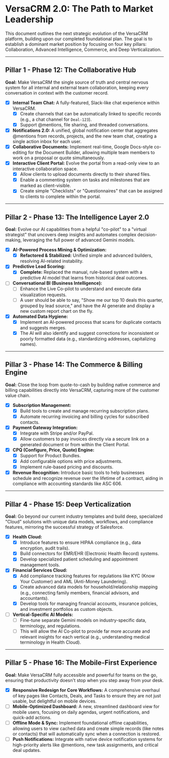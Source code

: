 # VersaCRM 2.0: The Path to Market Leadership

This document outlines the next strategic evolution of the VersaCRM platform, building upon our completed foundational plan. The goal is to establish a dominant market position by focusing on four key pillars: Collaboration, Advanced Intelligence, Commerce, and Deep Verticalization.

---

## Pillar 1 - Phase 12: The Collaborative Hub

**Goal:** Make VersaCRM the single source of truth and central nervous system for all internal and external team collaboration, keeping every conversation in context with the customer record.

-   [x] **Internal Team Chat:** A fully-featured, Slack-like chat experience within VersaCRM.
    -   [x] Create channels that can be automatically linked to specific records (e.g., a chat channel for `Deal-123`).
    -   [x] Support @mentions, file sharing, and threaded conversations.
-   [x] **Notifications 2.0:** A unified, global notification center that aggregates @mentions from records, projects, and the new team chat, creating a single action inbox for each user.
-   [x] **Collaborative Documents:** Implement real-time, Google Docs-style co-editing for the Document Builder, allowing multiple team members to work on a proposal or quote simultaneously.
-   [x] **Interactive Client Portal:** Evolve the portal from a read-only view to an interactive collaboration space.
    -   [x] Allow clients to upload documents directly to their shared files.
    -   [x] Enable a commenting system on tasks and milestones that are marked as client-visible.
    -   [x] Create simple "Checklists" or "Questionnaires" that can be assigned to clients to complete within the portal.

---

## Pillar 2 - Phase 13: The Intelligence Layer 2.0

**Goal:** Evolve our AI capabilities from a helpful "co-pilot" to a "virtual strategist" that uncovers deep insights and automates complex decision-making, leveraging the full power of advanced Gemini models.

-   [x] **AI-Powered Process Mining & Optimization:**
    -   [x] **Refactored & Stabilized:** Unified simple and advanced builders, resolving AI-related instability.
-   [x] **Predictive Lead Scoring:**
    -   [x] **Complete:** Replaced the manual, rule-based system with a predictive AI model that learns from historical deal outcomes.
-   [ ] **Conversational BI (Business Intelligence):**
    -   [ ] Enhance the Live Co-pilot to understand and execute data visualization requests.
    -   [ ] A user should be able to say, "Show me our top 10 deals this quarter, grouped by lead source," and have the AI generate and display a new custom report chart on the fly.
-   [x] **Automated Data Hygiene:**
    -   [x] Implement an AI-powered process that scans for duplicate contacts and suggests merges.
    -   [x] The AI will also identify and suggest corrections for inconsistent or poorly formatted data (e.g., standardizing addresses, capitalizing names).

---

## Pillar 3 - Phase 14: The Commerce & Billing Engine

**Goal:** Close the loop from quote-to-cash by building native commerce and billing capabilities directly into VersaCRM, capturing more of the customer value chain.

-   [x] **Subscription Management:**
    -   [x] Build tools to create and manage recurring subscription plans.
    -   [x] Automate recurring invoicing and billing cycles for subscribed contacts.
-   [x] **Payment Gateway Integration:**
    -   [x] Integrate with Stripe and/or PayPal.
    -   [x] Allow customers to pay invoices directly via a secure link on a generated document or from within the Client Portal.
-   [x] **CPQ (Configure, Price, Quote) Engine:**
    -   [x] Support for Product Bundles.
    -   [x] Add configurable options with price adjustments.
    -   [x] Implement rule-based pricing and discounts.
-   [x] **Revenue Recognition:** Introduce basic tools to help businesses schedule and recognize revenue over the lifetime of a contract, aiding in compliance with accounting standards like ASC 606.

---

## Pillar 4 - Phase 15: Deep Verticalization

**Goal:** Go beyond our current industry templates and build deep, specialized "Cloud" solutions with unique data models, workflows, and compliance features, mirroring the successful strategy of Salesforce.

-   [x] **Health Cloud:**
    -   [x] Introduce features to ensure HIPAA compliance (e.g., data encryption, audit trails).
    -   [x] Build connectors for EMR/EHR (Electronic Health Record) systems.
    -   [x] Develop specialized patient scheduling and appointment management tools.
-   [x] **Financial Services Cloud:**
    -   [x] Add compliance tracking features for regulations like KYC (Know Your Customer) and AML (Anti-Money Laundering).
    -   [x] Create advanced data models for household/relationship mapping (e.g., connecting family members, financial advisors, and accountants).
    -   [x] Develop tools for managing financial accounts, insurance policies, and investment portfolios as custom objects.
-   [ ] **Vertical-Specific AI Models:**
    -   [ ] Fine-tune separate Gemini models on industry-specific data, terminology, and regulations.
    -   [ ] This will allow the AI Co-pilot to provide far more accurate and relevant insights for each vertical (e.g., understanding medical terminology in Health Cloud).

---

## Pillar 5 - Phase 16: The Mobile-First Experience

**Goal:** Make VersaCRM fully accessible and powerful for teams on the go, ensuring that productivity doesn't stop when you step away from your desk.

-   [x] **Responsive Redesign for Core Workflows:** A comprehensive overhaul of key pages like Contacts, Deals, and Tasks to ensure they are not just usable, but delightful on mobile devices.
-   [ ] **Mobile-Optimized Dashboard:** A new, streamlined dashboard view for mobile users, focusing on daily agendas, urgent notifications, and quick-add actions.
-   [ ] **Offline Mode & Sync:** Implement foundational offline capabilities, allowing users to view cached data and create simple records (like notes or contacts) that will automatically sync when a connection is restored.
-   [ ] **Push Notifications:** Integrate with native device notification systems for high-priority alerts like @mentions, new task assignments, and critical deal updates.